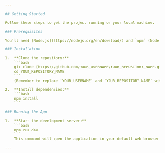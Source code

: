 ```yaml
---

## Getting Started

Follow these steps to get the project running on your local machine.

### Prerequisites

You'll need [Node.js](https://nodejs.org/en/download/) and `npm` (Node Package Manager) installed on your system.

### Installation

1.  **Clone the repository:**
    ```bash
    git clone [https://github.com/YOUR_USERNAME/YOUR_REPOSITORY_NAME.git](https://github.com/YOUR_USERNAME/YOUR_REPOSITORY_NAME.git)
    cd YOUR_REPOSITORY_NAME
    ```
    (Remember to replace `YOUR_USERNAME` and `YOUR_REPOSITORY_NAME` with your actual GitHub username and repository name.)

2.  **Install dependencies:**
    ```bash
    npm install
    ```

### Running the App

1.  **Start the development server:**
    ```bash
    npm run dev
    ```
    This command will open the application in your default web browser (usually at `http://localhost:5173/`).

---
```

